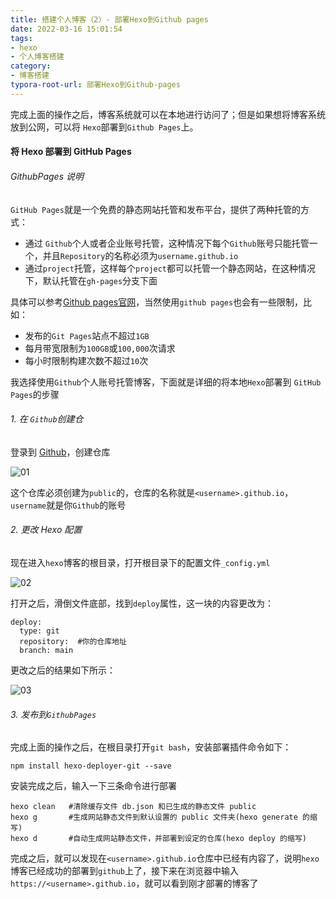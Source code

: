 ```yaml
---
title: 搭建个人博客（2）- 部署Hexo到Github pages
date: 2022-03-16 15:01:54
tags:
- hexo
- 个人博客搭建
category:
- 博客搭建
typora-root-url: 部署Hexo到Github-pages
---
```


完成上面的操作之后，博客系统就可以在本地进行访问了；但是如果想将博客系统放到公网，可以将 `Hexo`部署到`Github Pages`上。

<!-- more -->

#### 将 Hexo 部署到 GitHub Pages

###### GithubPages 说明

`GitHub Pages`就是一个免费的静态网站托管和发布平台，提供了两种托管的方式：

- 通过 `Github`个人或者企业账号托管，这种情况下每个`Github`账号只能托管一个，并且`Repository`的名称必须为`username.github.io`
- 通过`project`托管，这样每个`project`都可以托管一个静态网站，在这种情况下，默认托管在`gh-pages`分支下面

具体可以参考[Github pages官网](https://pages.github.com/)，当然使用`github pages`也会有一些限制，比如：

- 发布的`Git Pages`站点不超过`1GB`
- 每月带宽限制为`100GB`或`100,000`次请求
- 每小时限制构建次数不超过`10`次

我选择使用`Github`个人账号托管博客，下面就是详细的将本地`Hexo`部署到 `GitHub Pages`的步骤

###### 1. 在 `Github`创建仓

登录到 [Github](https://github.com/)，创建仓库

![01](D:\我的\github\blog\source\_drafts\部署Hexo到Github-pages\01.png)

这个仓库必须创建为`public`的，仓库的名称就是`<username>.github.io`，`username`就是你`Github`的账号

###### 2. 更改 Hexo 配置

现在进入`hexo`博客的根目录，打开根目录下的配置文件`_config.yml`

![02](/02.png)

打开之后，滑倒文件底部，找到`deploy`属性，这一块的内容更改为：

```
deploy:
  type: git
  repository:  #你的仓库地址
  branch: main
```

更改之后的结果如下所示：

![03](/03.png)

###### 3. 发布到`GithubPages`

完成上面的操作之后，在根目录打开`git bash`，安装部署插件命令如下：

```
npm install hexo-deployer-git --save
```

安装完成之后，输入一下三条命令进行部署

```
hexo clean   #清除缓存文件 db.json 和已生成的静态文件 public
hexo g       #生成网站静态文件到默认设置的 public 文件夹(hexo generate 的缩写)
hexo d       #自动生成网站静态文件，并部署到设定的仓库(hexo deploy 的缩写)
```

完成之后，就可以发现在`<username>.github.io`仓库中已经有内容了，说明`hexo`博客已经成功的部署到`github`上了，接下来在浏览器中输入`https://<username>.github.io`，就可以看到刚才部署的博客了